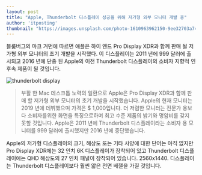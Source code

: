 ```yaml
---
layout: post
title: "Apple, Thunderbolt 디스플레이 성공을 위해 저가형 외부 모니터 개발 중"
author: 'itposting'
thumbnail: "https://images.unsplash.com/photo-1610963962150-9ee32703a74a?crop=entropy&cs=tinysrgb&fit=crop&fm=jpg&h=400&ixid=MXwxfDB8MXxyYW5kb218fHx8fHx8fA&ixlib=rb-1.2.1&q=80&utm_campaign=api-credit&utm_medium=referral&utm_source=unsplash_source&w=400"
---
```



블룸버그의 마크 거먼에 따르면 애플은 하이 엔드 Pro Display XDR과 함께 판매 될 저가형 외부 모니터의 초기 개발을 시작했다.
 이 디스플레이는 2011 년에 999 달러에 출시되고 2016 년에 단종 된 Apple의 이전 Thunderbolt 디스플레이의 소비자 지향적 인 후속 제품이 될 것입니다.

![thunderbolt display](https://images.macrumors.com/t/up2xnd2kugCiXhvf2gM4LQCaG7o=/2500x0/filters:no_upscale():quality(90)/article-new/2017/12/thunderbolt-display.jpg)

> 부활 한 Mac 데스크톱 노력의 일환으로 Apple은 Pro Display XDR과 함께 판매 할 저가형 외부 모니터의 초기 개발을 시작했습니다.
 Apple의 현재 모니터는 2019 년에 데뷔했으며 가격은 $ 1,000입니다.
더 저렴한 모니터는 전문가 용보다 소비자를위한 화면을 특징으로하며 최고 수준 제품의 밝기와 명암비를 갖지 못할 것입니다.
 Apple은 2011 년에 Thunderbolt 디스플레이라는 소비자 용 모니터를 999 달러에 출시했지만 2016 년에 중단했습니다.

Apple의 저가형 디스플레이의 크기, 해상도 또는 기타 사양에 대한 단어는 아직 없지만 Pro Display XDR에는 32 인치 6K 디스플레이가 장착되어 있고 Thunderbolt 디스플레이에는 QHD 해상도의 27 인치 패널이 장착되어 있습니다.
 2560x1440.
 디스플레이는 Thunderbolt 디스플레이보다 훨씬 얇은 전면 베젤을 가질 것입니다.